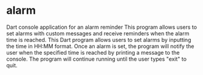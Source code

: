 # alarm
Dart console application for an alarm reminder
This program allows users to set alarms with custom messages and receive reminders when the alarm time is reached.
This Dart program allows users to set alarms by inputting the time in HH:MM format. Once an alarm is set, the program will notify the user when the specified time is reached by printing a message to the console. The program will continue running until the user types "exit" to quit.
